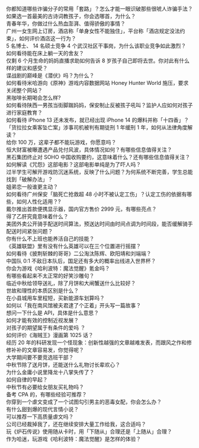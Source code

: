 你都知道哪些诈骗分子的常用「套路」？怎么才能一眼识破那些很唬人诈骗手法？  
如果选一首最美的古诗词教孩子，你会选哪首，为什么？  
青春年华，你做过什么热血澎湃、值得骄傲的事情？  
广州一女生网上订房，酒店称「单身女性不能独住」，平台称「酒店规定没法约束」，如何评价酒店这一行为？  
5 名博士、 14 名硕士竞争 4 个武汉社区干事岗，为什么该职业竞争如此激烈？  
如何看待能在床上躺一天的舍友？  
仅剩 6 个月生命的妈妈直播求助如何告诉 8 岁孩子自己即将去世。你对此有什么样的建议和感受？  
谍战剧的巅峰是《潜伏》吗？为什么？  
如何看待米哈游向《原神》游戏内容数据网站 Honey Hunter World 施压，要求关闭整个网站？  
黑咖啡长期喝会怎么样?  
如何看待陕西一男孩当街脚踹妈妈，保安制止反被孩子吼叫？监护人应如何对孩子进行家庭教育？  
如何看待 iPhone 13 还未发布，就已经出现 iPhone 14 的爆料并称「十四香」？  
「货拉拉女乘客坠亡案」涉事司机被判有期徒刑 1 年缓刑 1 年，如何从法律角度解读？  
给你 100 万，这辈子都不能玩游戏，你愿意吗？  
恒大财富被曝遭遇产品兑付风波，具体情况如何？有哪些信息值得关注？  
黑石集团终止对 SOHO 中国收购要约，这意味着什么？还有哪些信息值得关注？  
如何解读《咒怨》这部电影？这部电影单纯是为了吓人吗？  
过半学生可解开游戏防沉迷系统，反映了什么问题？为何系统不断完善，学生总能找到「破解办法」？  
姐弟恋一般谁更主动？  
如何看待广州保安「脑死亡抢救超 48 小时不被认定工伤」？认定工伤的依据有哪些，如何人性化适用？?  
戴尔推出首款便携显示器，国内官方售价 2999 元，有哪些亮点？  
得了乙肝究竟意味着什么？  
美团外卖公开骑手配送时间算法，预送达时间由时间点调为时间段，能否缓解骑手配送时间紧张问题？  
你有什么不上班也能养活自己的技能？  
《英雄联盟》里有没有什么英雄可以在三个位置进行摇摆？  
如何看待《披荆斩棘的哥哥》二公淘汰陈辉、欧阳靖和刘端端？  
中国队 0:1 不敌日本队后，国足还有多大的概率出线进入世界杯？  
你会为游戏《哈利波特：魔法觉醒》氪金吗？  
有哪些看起来不太正常的好笑沙雕句？  
临近中秋给领导送礼，除了月饼和大闸蟹送什么比较好？  
世故和理性的本质区别是什么？  
在小县城用车里程短，买新能源车划算吗？  
如何以「我在南风馆被夫君逮了个正着」开头写一篇故事？  
想问一下什么是 API，具体是什么意思？  
如何才能有效的控制近视发展？  
对孩子的期望属于有条件的爱吗 ？  
如何评价《海贼王》漫画第 1025 话？  
经历 20 年的科研发现一个怪现象：创新性越强的文章越难发表，而跟风之作和修修补补的文章容易发，你觉得呢？  
大学期间要不要竞选班干部？  
中秋节除了送月饼，还能送什么礼物讨长辈欢心？  
为什么金庸小说里降龙十八掌失传了？  
如何自律的早起？  
中秋节有必要给女朋友买礼物吗？  
备考 CPA 的，有哪些经验可推荐？  
你穿到一个虐文变成了一个试图勾引男主的恶毒女配，你会怎么办？  
有什么甜到爆的现代言情小说？  
可以推荐一下高质量虐文吗？  
公司已经裁掉我了，还在继续安排大量工作给我，这合适吗？  
玩《炉石传说》使用随从卡时，用「下随从」合理还是「上随从」合理？  
作为哈迷，玩游戏《哈利波特：魔法觉醒》是怎样的体验？  
